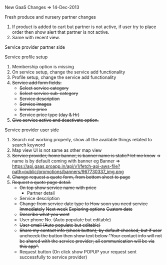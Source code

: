New GaaS Changes => 14-Dec-2013

Fresh produce and nursery partner changes

1. If product is added to cart but partner is not active, if user try to place order then show alert
   that partner is not active.
2. Same with recent view.

Service provider partner side

Service profile setup

1. Membership option is missing
2. On service setup, change the service add functionality
3. Profile setup, change the service add functionality
4. ~~Service add form fields:~~
    - ~~Select service category~~
    - ~~Select service sub-category~~
    - ~~Service description~~
    - ~~Service images~~
    - ~~Service price~~
    - ~~Service price type (day & Hr)~~
5. ~~Give service active and deactivate option.~~

Service provider user side

1. Search not working properly, show all the available things related to search keyword
2. Map view UI is not same as other map view
3. ~~Service provider, home banner, is banner name is static? let me know~~
   => name is by default coming with banner eg
   Banner => https://api.gaas.proapp.in/api/v1/fetch-api-aws-file?path=public/promotions/banners/967730337_img.png
4. ~~Change request a quote form, from bottom sheet to page~~
5. ~~Request a quote page detail.~~
    - ~~On top show service name with price~~
        - Partner detail
    - Service description
    - ~~Change from service date type to How soon you need service~~
      ~~Immediately~~
      ~~Next week~~
      ~~Exploring options~~
      ~~Custom date~~
    - ~~Describe what you went~~
    - U~~ser phone No. (Auto populate but editable)~~
    - ~~User email (Auto populate but editable)~~
    - ~~Share my contact info (check button), by default checked, but if user uncheeck the button
      then
      show text below "Your contact info will not be shared with the service provider; all
      communication will be via this app".~~
    - Request button (On click show POPUP your request sent successfully to service provider)

